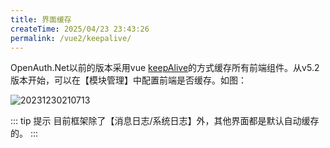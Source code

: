 ```yaml
---
title: 界面缓存
createTime: 2025/04/23 23:43:26
permalink: /vue2/keepalive/
---
```


OpenAuth.Net以前的版本采用vue [keepAlive](https://cn.vuejs.org/guide/built-ins/keep-alive.html)的方式缓存所有前端组件。从v5.2版本开始，可以在【模块管理】中配置前端是否缓存。如图：

![20231230210713](http://img.openauth.net.cn/20231230210713.png)


::: tip 提示
目前框架除了【消息日志/系统日志】外，其他界面都是默认自动缓存的。
:::






